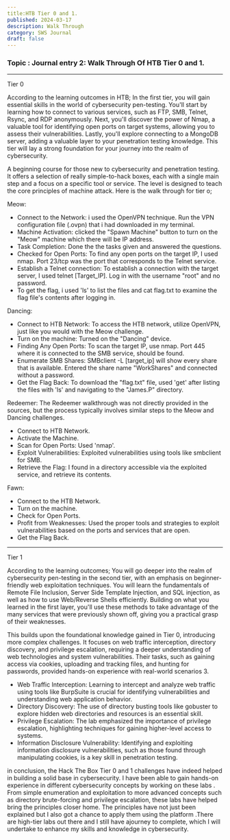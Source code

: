 ```yaml
---
title:HTB Tier 0 and 1.
published: 2024-03-17
description: Walk Through 
category: SWS Journal
draft: false
---
```


### Topic : Journal entry 2: Walk Through Of HTB Tier 0 and 1.

---

Tier 0

According to the learning outcomes in HTB;
In the first tier, you will gain essential skills in the world of cybersecurity pen-testing. You'll start by learning how to connect to various services, such as FTP, SMB, Telnet, Rsync, and RDP anonymously. Next, you'll discover the power of Nmap, a valuable tool for identifying open ports on target systems, allowing you to assess their vulnerabilities. Lastly, you'll explore connecting to a MongoDB server, adding a valuable layer to your penetration testing knowledge. This tier will lay a strong foundation for your journey into the realm of cybersecurity.

A beginning course for those new to cybersecurity and penetration testing. It offers a selection of really simple-to-hack boxes, each with a single main step and a focus on a specific tool or service. The level is designed to teach the core principles of machine attack.
Here is the walk through for tier o;

Meow:
- Connect to the Network: i used the OpenVPN technique. Run the VPN configuration file (.ovpn) that i had downloaded in my terminal.
- Machine Activation: clicked the "Spawn Machine" button to turn on the "Meow" machine which there will be IP address.
- Task Completion: Done the the tasks given and answered the questions.
- Checked for Open Ports: To find any open ports on the target IP, I used  nmap. Port 23/tcp was the port that corresponds to the Telnet service.
- Establish a Telnet connection: To establish a connection with the target server, I used telnet [Target_IP]. Log in with the username "root" and no password.
- To get the flag,  i used 'ls' to list the files and cat flag.txt to examine the flag file's contents after logging in.

Dancing:
- Connect to HTB Network: To access the HTB network, utilize OpenVPN, just like you would with the Meow challenge.
- Turn on the machine: Turned on the "Dancing" device.
- Finding  Any Open Ports: To scan the target IP, use nmap. Port 445 where it is connected to the SMB service, should be found.
- Enumerate SMB Shares: SMBclient -L [target_ip] will show every share that is available. Entered the share name "WorkShares" and connected without a password.
- Get the Flag Back: To download the "flag.txt" file, used 'get' after listing the files with 'ls' and navigating to the "James.P" directory.

Redeemer:
The Redeemer walkthrough was not directly provided in the sources, but the process typically involves similar steps to the Meow and Dancing challenges.
- Connect to HTB Network.
- Activate the Machine.
- Scan for Open Ports: Used 'nmap'.
- Exploit Vulnerabilities: Exploited vulnerabilities using tools like smbclient for SMB. 
- Retrieve the Flag: I found in a directory accessible via the exploited service, and retrieve its contents.

Fawn:
- Connect to the HTB Network.
- Turn on the machine.
- Check for Open Ports.
- Profit from Weaknesses: Used the proper tools and strategies to exploit vulnerabilities based on the ports and services that are open.
- Get the Flag Back.

---

Tier 1

According to the learning outcomes;
You will go deeper into the realm of cybersecurity pen-testing in the second tier, with an emphasis on beginner-friendly web exploitation techniques. You will learn the fundamentals of Remote File Inclusion, Server Side Template Injection, and SQL injection, as well as how to use Web/Reverse Shells efficiently. Building on what you learned in the first layer, you'll use these methods to take advantage of the many services that were previously shown off, giving you a practical grasp of their weaknesses.

This builds upon the foundational knowledge gained in Tier 0, introducing more complex challenges. It focuses on web traffic interception, directory discovery, and privilege escalation, requiring a deeper understanding of web technologies and system vulnerabilities. Their tasks, such as gaining access via cookies, uploading and tracking files, and hunting for passwords, provided hands-on experience with real-world scenarios 3.

- Web Traffic Interception: Learning to intercept and analyze web traffic using tools like BurpSuite is crucial for identifying vulnerabilities and understanding web application behavior.
- Directory Discovery: The use of directory busting tools like gobuster to explore hidden web directories and resources is an essential skill.
- Privilege Escalation: The lab emphasized the importance of privilege escalation, highlighting techniques for gaining higher-level access to systems.
- Information Disclosure Vulnerability: Identifying and exploiting information disclosure vulnerabilities, such as those found through manipulating cookies, is a key skill in penetration testing.

in conclusion, the Hack The Box Tier 0 and 1 challenges have indeed helped in building a solid base in cybersecurity. I have been able to gain hands-on experience in different cybersecurity concepts by working on these labs . From simple enumeration and exploitation to more advanced concepts such as directory brute-forcing and privilege escalation, these labs have helped bring the principles closer home. The principles have not just been explained but I also got a chance to apply them using the platform .There are high-tier labs out there and I still have ajourney to complete, which I will undertake to enhance my skills and knowledge in cybersecurity.